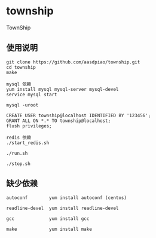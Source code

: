 # township

TownShip

## 使用说明
    git clone https://github.com/aasdpiao/township.git
    cd township
    make

    mysql 依赖
    yum install mysql mysql-server mysql-devel
    service mysql start

    mysql -uroot

    CREATE USER township@localhost IDENTIFIED BY '123456';
    GRANT ALL ON *.* TO township@localhost;
    flush privileges; 

    redis 依赖
    ./start_redis.sh

    ./run.sh

    ./stop.sh

## 缺少依赖
    autoconf        yum install autoconf (centos)

    readline-devel  yum install readline-devel

    gcc             yum install gcc

    make            yum install make

